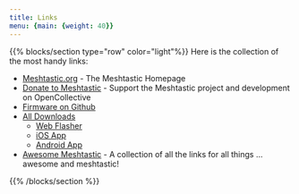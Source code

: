 ```yaml
---
title: Links
menu: {main: {weight: 40}}
---
```


{{% blocks/section type="row" color="light"%}}
Here is the collection of the most handy links:

* [Meshtastic.org](https://meshtastic.org/) - The Meshtastic Homepage
* [Donate to Meshtastic](https://opencollective.com/meshtastic) - Support the Meshtastic project and development on OpenCollective
* [Firmware on Github](https://github.com/meshtastic/firmware)
* [All Downloads](https://meshtastic.org/downloads/)
  * [Web Flasher](https://flasher.meshtastic.org/)
  * [iOS App](https://itunes.apple.com/WebObjects/MZStore.woa/wa/viewSoftware?id=1586432531)
  * [Android App](https://play.google.com/store/apps/details?id=com.geeksville.mesh)
* [Awesome Meshtastic](https://github.com/ShakataGaNai/awesome-meshtastic/) - A collection of all the links for all things ... awesome and meshtastic!


{{% /blocks/section %}}
